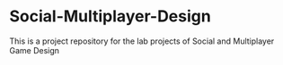 # Social-Multiplayer-Design

This is a project repository for the lab projects of Social and Multiplayer Game Design 
